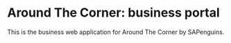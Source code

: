 # Around The Corner: business portal

This is the business web application for Around The Corner by SAPenguins.

